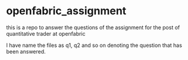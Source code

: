 # openfabric_assignment
this is a repo to answer the questions of the assignment for the post of quantitative trader at openfabric

I have name the files as q1, q2 and so on denoting the question that has been answered. 
